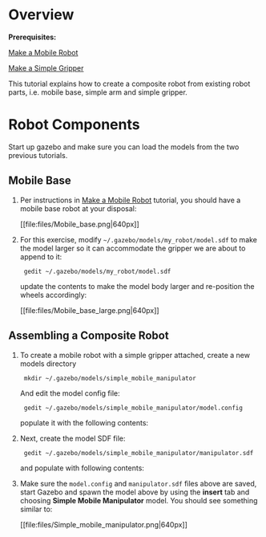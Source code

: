 # Overview

**Prerequisites:**

  [Make a Mobile Robot](/tutorials/?tut=build_robot)

  [Make a Simple Gripper](/tutorials/?tut=simple_gripper)

This tutorial explains how to create a composite robot from existing robot parts, i.e. mobile base, simple arm and simple gripper.

# Robot Components

Start up gazebo and make sure you can load the models from the two previous tutorials.

## Mobile Base

1. Per instructions in [Make a Mobile Robot](/tutorials/?tut=build_robot) tutorial, you should have a mobile base robot at your disposal:

    [[file:files/Mobile_base.png|640px]]

1. For this exercise, modify `~/.gazebo/models/my_robot/model.sdf` to make the model larger so it can accommodate the gripper we are about to append to it:

        gedit ~/.gazebo/models/my_robot/model.sdf

    update the contents to make the model body larger and re-position the wheels accordingly:

    <include src='https://github.com/osrf/gazebo_tutorials/raw/master/attach_gripper/files/model-1.9+.sdf' />

    [[file:files/Mobile_base_large.png|640px]]

## Assembling a Composite Robot

1. To create a mobile robot with a simple gripper attached, create a new models directory

        mkdir ~/.gazebo/models/simple_mobile_manipulator

    And edit the model config file:

        gedit ~/.gazebo/models/simple_mobile_manipulator/model.config

    populate it with the following contents:

    <include src='https://github.com/osrf/gazebo_tutorials/raw/master/attach_gripper/files/model-1.9+.config' />

1. Next, create the model SDF file:

        gedit ~/.gazebo/models/simple_mobile_manipulator/manipulator.sdf

    and populate with following contents:

    <include src='https://github.com/osrf/gazebo_tutorials/raw/master/attach_gripper/files/manipulator-1.9+.sdf' />

1. Make sure the `model.config` and `manipulator.sdf` files above are saved, start Gazebo and spawn the model above by using the **insert** tab and choosing **Simple Mobile Manipulator** model.  You should see something similar to:

    [[file:files/Simple_mobile_manipulator.png|640px]]
